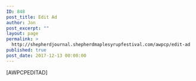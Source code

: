 ```yaml
---
ID: 848
post_title: Edit Ad
author: Jon
post_excerpt: ""
layout: page
permalink: >
  http://shepherdjournal.shepherdmaplesyrupfestival.com/awpcp/edit-ad
published: true
post_date: 2017-12-13 00:00:00
---
```

[AWPCPEDITAD]